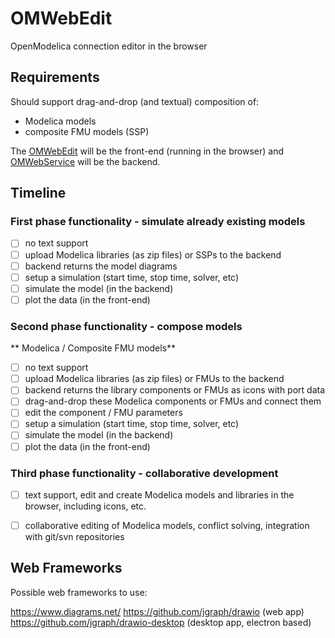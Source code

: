 # OMWebEdit
OpenModelica connection editor in the browser

## Requirements

Should support drag-and-drop (and textual) composition of:
- Modelica models
- composite FMU models (SSP)

The [OMWebEdit](https://github.com/OpenModelica/OMWebEdit) will be the front-end (running in the browser) and 
[OMWebService](https://github.com/OpenModelica/OMWebService) will be the backend.

## Timeline

### First phase functionality - simulate already existing models
- [ ] no text support
- [ ] upload Modelica libraries (as zip files) or SSPs to the backend
- [ ] backend returns the model diagrams
- [ ] setup a simulation (start time, stop time, solver, etc)
- [ ] simulate the model (in the backend)
- [ ] plot the data (in the front-end)

### Second phase functionality - compose models
** Modelica / Composite FMU models**
- [ ] no text support
- [ ] upload Modelica libraries (as zip files) or FMUs to the backend
- [ ] backend returns the library components or FMUs as icons with port data
- [ ] drag-and-drop these Modelica components or FMUs and connect them
- [ ] edit the component / FMU parameters
- [ ] setup a simulation (start time, stop time, solver, etc)
- [ ] simulate the model (in the backend)
- [ ] plot the data (in the front-end)

### Third phase functionality - collaborative development
- [ ] text support, edit and create Modelica models and libraries in the browser, including icons, etc.
- [ ] collaborative editing of Modelica models, conflict solving, integration with git/svn repositories


## Web Frameworks

Possible web frameworks to use:

https://www.diagrams.net/
https://github.com/jgraph/drawio (web app)
https://github.com/jgraph/drawio-desktop (desktop app, electron based)




